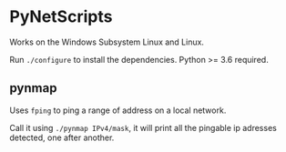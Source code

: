 # PyNetScripts

Works on the Windows Subsystem Linux and Linux.

Run `./configure` to install the dependencies. Python >= 3.6 required.

## pynmap

Uses `fping` to ping a range of address on a local network.

Call it using `./pynmap IPv4/mask`, it will print all the pingable ip adresses detected, one after another.
